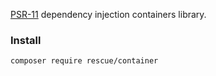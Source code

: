 <a href="https://www.php-fig.org/psr/psr-11/">PSR-11</a> dependency injection containers library.


### Install
`composer require rescue/container`
